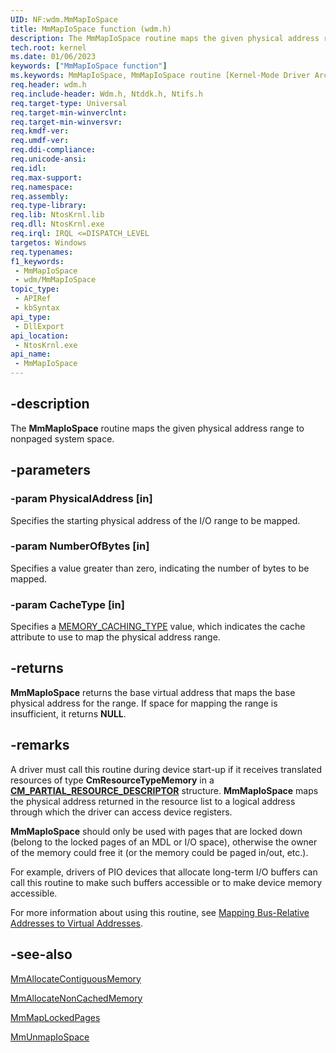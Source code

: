 ```yaml
---
UID: NF:wdm.MmMapIoSpace
title: MmMapIoSpace function (wdm.h)
description: The MmMapIoSpace routine maps the given physical address range to nonpaged system space.
tech.root: kernel
ms.date: 01/06/2023
keywords: ["MmMapIoSpace function"]
ms.keywords: MmMapIoSpace, MmMapIoSpace routine [Kernel-Mode Driver Architecture], k106_65fbb44b-6b8a-408d-8945-8d2eba25ca7c.xml, kernel.mmmapiospace, wdm/MmMapIoSpace
req.header: wdm.h
req.include-header: Wdm.h, Ntddk.h, Ntifs.h
req.target-type: Universal
req.target-min-winverclnt:
req.target-min-winversvr: 
req.kmdf-ver: 
req.umdf-ver: 
req.ddi-compliance: 
req.unicode-ansi: 
req.idl: 
req.max-support: 
req.namespace: 
req.assembly: 
req.type-library: 
req.lib: NtosKrnl.lib
req.dll: NtosKrnl.exe
req.irql: IRQL <=DISPATCH_LEVEL
targetos: Windows
req.typenames: 
f1_keywords:
 - MmMapIoSpace
 - wdm/MmMapIoSpace
topic_type:
 - APIRef
 - kbSyntax
api_type:
 - DllExport
api_location:
 - NtosKrnl.exe
api_name:
 - MmMapIoSpace
---
```


## -description

The **MmMapIoSpace** routine maps the given physical address range to nonpaged system space.

## -parameters

### -param PhysicalAddress [in]

Specifies the starting physical address of the I/O range to be mapped.

### -param NumberOfBytes [in]

Specifies a value greater than zero, indicating the number of bytes to be mapped.

### -param CacheType [in]

Specifies a [MEMORY_CACHING_TYPE](./ne-wdm-_memory_caching_type.md) value, which indicates the cache attribute to use to map the physical address range.

## -returns

**MmMapIoSpace** returns the base virtual address that maps the base physical address for the range. If space for mapping the range is insufficient, it returns **NULL**.

## -remarks

A driver must call this routine during device start-up if it receives translated resources of type **CmResourceTypeMemory** in a [**CM_PARTIAL_RESOURCE_DESCRIPTOR**](./ns-wdm-_cm_partial_resource_descriptor.md) structure. **MmMapIoSpace** maps the physical address returned in the resource list to a logical address through which the driver can access device registers.

**MmMapIoSpace** should only be used with pages that are locked down (belong to the locked pages of an MDL or I/O space), otherwise the owner of the memory could free it (or the memory could be paged in/out, etc.).

For example, drivers of PIO devices that allocate long-term I/O buffers can call this routine to make such buffers accessible or to make device memory accessible.

For more information about using this routine, see [Mapping Bus-Relative Addresses to Virtual Addresses](/windows-hardware/drivers/kernel/mapping-bus-relative-addresses-to-virtual-addresses).

## -see-also

[MmAllocateContiguousMemory](./nf-wdm-mmallocatecontiguousmemory.md)

[MmAllocateNonCachedMemory](../ntddk/nf-ntddk-mmallocatenoncachedmemory.md)

[MmMapLockedPages](./nf-wdm-mmmaplockedpages.md)

[MmUnmapIoSpace](./nf-wdm-mmunmapiospace.md)